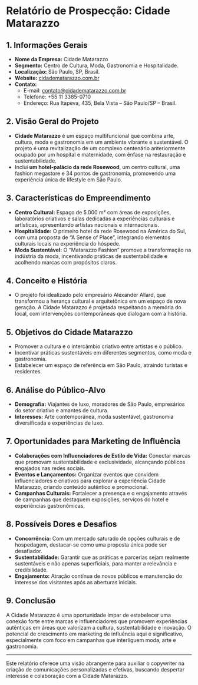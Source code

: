 # Relatório de Prospecção: Cidade Matarazzo

## 1. Informações Gerais
- **Nome da Empresa:** Cidade Matarazzo
- **Segmento:** Centro de Cultura, Moda, Gastronomia e Hospitalidade.
- **Localização:** São Paulo, SP, Brasil.
- **Website:** [cidadematarazzo.com.br](http://www.cidadematarazzo.com.br)
- **Contato:** 
  - E-mail: contato@cidadematarazzo.com.br
  - Telefone: +55 11 3385-0710
  - Endereço: Rua Itapeva, 435, Bela Vista – São Paulo/SP – Brasil.

## 2. Visão Geral do Projeto
- **Cidade Matarazzo** é um espaço multifuncional que combina arte, cultura, moda e gastronomia em um ambiente vibrante e sustentável. O projeto é uma revitalização de um complexo centenário anteriormente ocupado por um hospital e maternidade, com ênfase na restauração e sustentabilidade.
- Inclui **um hotel-palácio da rede Rosewood**, um centro cultural, uma fashion megastore e 34 pontos de gastronomia, promovendo uma experiência única de lifestyle em São Paulo.

## 3. Características do Empreendimento
- **Centro Cultural:** Espaço de 5.000 m² com áreas de exposições, laboratórios criativos e salas dedicadas a experiências culturais e artísticas, apresentando artistas nacionais e internacionais.
- **Hospitalidade:** O primeiro hotel da rede Rosewood na América do Sul, com uma proposta de “A Sense of Place”, integrando elementos culturais locais na experiência do hóspede.
- **Moda Sustentável:** O “Matarazzo Fashion” promove a transformação na indústria da moda, incentivando práticas de sustentabilidade e acolhendo marcas com propósitos claros.

## 4. Conceito e História
- O projeto foi idealizado pelo empresário Alexander Allard, que transformou a herança cultural e arquitetônica em um espaço de nova geração. A Cidade Matarazzo é projetada respeitando a memória do local, com intervenções contemporâneas que dialogam com a história.

## 5. Objetivos do Cidade Matarazzo
- Promover a cultura e o intercâmbio criativo entre artistas e o público.
- Incentivar práticas sustentáveis em diferentes segmentos, como moda e gastronomia.
- Estabelecer um espaço de referência em São Paulo, atraindo turistas e residentes.

## 6. Análise do Público-Alvo
- **Demografia:** Viajantes de luxo, moradores de São Paulo, empresários do setor criativo e amantes de cultura.
- **Interesses:** Arte contemporânea, moda sustentável, gastronomia diversificada e experiências de luxo.

## 7. Oportunidades para Marketing de Influência
- **Colaborações com Influenciadores de Estilo de Vida:** Conectar marcas que promovam sustentabilidade e exclusividade, alcançando públicos engajados nas redes sociais.
- **Eventos e Lançamentos:** Organizar eventos que convidem influenciadores e criativos para explorar a experiência Cidade Matarazzo, criando conteúdo autêntico e promocional.
- **Campanhas Culturais:** Fortalecer a presença e o engajamento através de campanhas que destaquem exposições, serviços do hotel e experiências gastronômicas.

## 8. Possíveis Dores e Desafios
- **Concorrência:** Com um mercado saturado de opções culturais e de hospedagem, destacar-se como uma proposta única pode ser desafiador.
- **Sustentabilidade:** Garantir que as práticas e parcerias sejam realmente sustentáveis e não apenas superficiais, para manter a relevância e credibilidade.
- **Engajamento:** Atração contínua de novos públicos e manutenção do interesse dos visitantes após as aberturas iniciais.

## 9. Conclusão
A Cidade Matarazzo é uma oportunidade ímpar de estabelecer uma conexão forte entre marcas e influenciadores que promovem experiências autênticas em áreas que valorizam a cultura, sustentabilidade e inovação. O potencial de crescimento em marketing de influência aqui é significativo, especialmente com foco em campanhas que interliguem moda, arte e gastronomia.

---

Este relatório oferece uma visão abrangente para auxiliar o copywriter na criação de comunicações personalizadas e efetivas, buscando despertar interesse e colaboração com a Cidade Matarazzo.